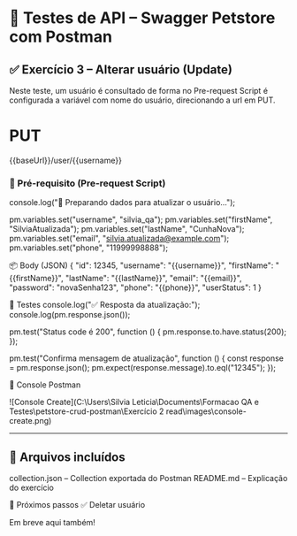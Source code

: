 # 🧪 Testes de API – Swagger Petstore com Postman

## ✅ Exercício 3 – Alterar usuário (Update)

Neste teste, um usuário é consultado de forma no Pre-request Script é configurada a variável com nome do usuário, direcionando a url em PUT.

# PUT
{{baseUrl}}/user/{{username}}

### 🔧 Pré-requisito (Pre-request Script)

console.log("🔄 Preparando dados para atualizar o usuário...");

pm.variables.set("username", "silvia_qa");
pm.variables.set("firstName", "SilviaAtualizada");
pm.variables.set("lastName", "CunhaNova");
pm.variables.set("email", "silvia.atualizada@example.com");
pm.variables.set("phone", "11999998888");

📦 Body (JSON)
{
  "id": 12345,
  "username": "{{username}}",
  "firstName": "{{firstName}}",
  "lastName": "{{lastName}}",
  "email": "{{email}}",
  "password": "novaSenha123",
  "phone": "{{phone}}",
  "userStatus": 1
}

🧪 Testes
console.log("✅ Resposta da atualização:");
console.log(pm.response.json());

pm.test("Status code é 200", function () {
    pm.response.to.have.status(200);
});

pm.test("Confirma mensagem de atualização", function () {
    const response = pm.response.json();
    pm.expect(response.message).to.eql("12345");
});

📸 Console Postman

![Console Create](C:\Users\Silvia Leticia\Documents\Formacao QA e Testes\petstore-crud-postman\Exercício 2 read\images\console-create.png)

---

## 📁 Arquivos incluídos
collection.json – Collection exportada do Postman
README.md – Explicação do exercício

🚀 Próximos passos
✅ Deletar usuário

Em breve aqui também!